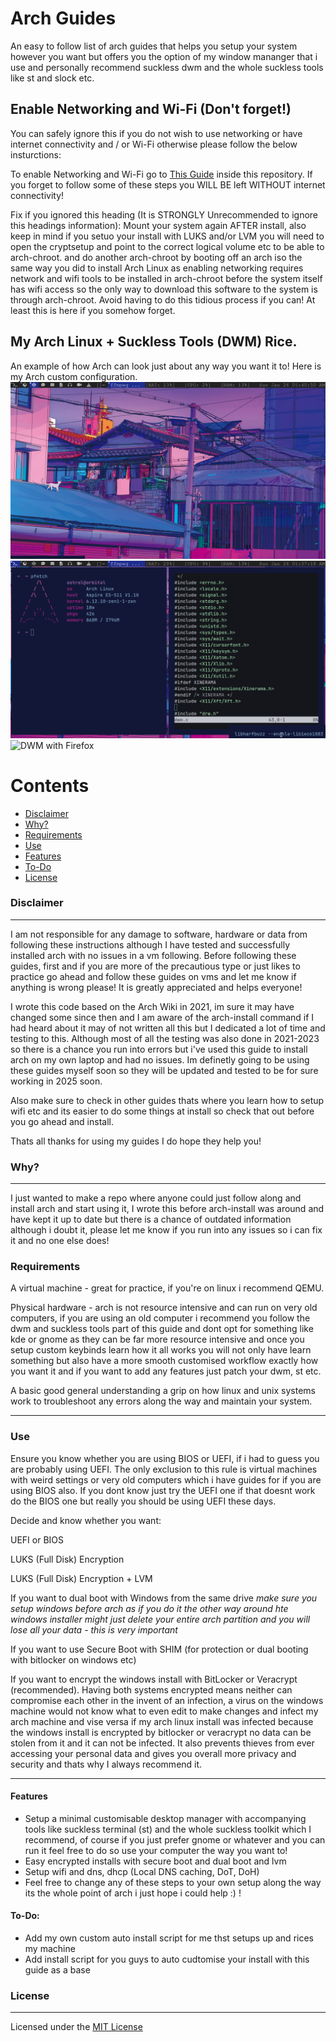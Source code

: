 # Arch Guides

An easy to follow list of arch guides that helps you setup your system however you want but offers you the option of my window mananger that i use and personally recommend suckless dwm and the whole suckless tools like st and slock etc.

## Enable Networking and Wi-Fi (Don't forget!)

You can safely ignore this if you do not wish to use networking or have internet connectivity and / or Wi-Fi otherwise please follow the below insturctions:

To enable Networking and Wi-Fi go to [This Guide](https://github.com/tilas01/arch-guides-all/blob/main/Other%20Guides/Setup%20Wi-Fi%20with%20iwd%20and%20NetworkManager%20and%20systemd-resolved%20on%20Arch%20after%20Install.md) inside this repository. If you forget to follow some of these steps you WILL BE left WITHOUT internet connectivity!

Fix if you ignored this heading (It is STRONGLY Unrecommended to ignore this headings information): Mount your system again AFTER install, also keep in mind if you setuo your install with LUKS and/or LVM you will need to open the cryptsetup and point to the correct logical volume etc to be able to arch-chroot. and do another arch-chroot by booting off an arch iso the same way you did to install Arch Linux as enabling networking requires network and wifi tools to be installed in arch-chroot before the system itself has wifi access so the only way to download this software to the system is through arch-chroot. Avoid having to do this tidious process if you can! At least this is here if you somehow forget.

## My Arch Linux + Suckless Tools (DWM) Rice.
An example of how Arch can look just about any way you want it to!
Here is my Arch custom configuration.
![DWM Desktop](img/dwm1.png "DWM Desktop")
![DWM with Neovim](img/dwm2.png "DWM with Neovim")
![DWM with Firefox](img/dwm3.pmg "DWM with Firefox")

Contents
========

 * [Disclaimer](#disclaimer)
 * [Why?](#why)
 * [Requirements](#requirements)
 * [Use](#use)
 * [Features](#features)
 * [To-Do](#todo)
 * [License](#license)

### Disclaimer

---

I am not responsible for any damage to software, hardware or data from following these instructions although I have tested and successfully installed arch with no issues in a vm following. Before following these guides, first and if you are more of the precautious type or just likes to practice go ahead and follow these guides on vms and let me know if anything is wrong please! It is greatly appreciated and helps everyone!



I wrote this code based on the Arch Wiki in 2021, im sure it may have changed some since then and I am aware of the arch-install command if I had heard about it may of not written all this but I dedicated a lot of time and testing to this. Although most of all the testing was also done in 2021-2023 so there is a chance you run into errors but i've used this guide to install arch on my own laptop and had no issues. Im definetly going to be using these guides myself soon so they will be updated and tested to be for sure working in 2025 soon.



Also make sure to check in other guides thats where you learn how to setup wifi etc and its easier to do some things at install so check that out before you go ahead and install.



Thats all thanks for using my guides I do hope they help you!

### Why?

---

I just wanted to make a repo where anyone could just follow along and install arch and start using it, I wrote this before arch-install was around and have kept it up to date but there is a chance of outdated information although i doubt it, please let me know if you run into any issues so i can fix it and no one else does!

### Requirements

A virtual machine - great for practice, if you're on linux i recommend QEMU.

Physical hardware - arch is not resource intensive and can run on very old computers, if you are using an old computer i recommend you follow the dwm and suckless tools part of this guide and dont opt for something like kde or gnome as they can be far more resource intensive and once you setup custom keybinds learn how it all works you will not only have learn something but also have a more smooth customised workflow exactly how you want it and if you want to add any features just patch your dwm, st etc.

A basic good general understanding a grip on how linux and unix systems work to troubleshoot any errors along the way and maintain your system.

---

### Use

Ensure you know whether you are using BIOS or UEFI, if i had to guess you are probably using UEFI. The only exclusion to this rule is virtual machines with weird settings or very old computers which i have guides for if you are using BIOS also. If you dont know just try the UEFI one if that doesnt work do the BIOS one but really you should be using UEFI these days.

Decide and know whether you want:

UEFI or BIOS

LUKS (Full Disk) Encryption

LUKS (Full Disk) Encryption + LVM

If you want to dual boot with Windows from the same drive *make sure you setup windows before arch as if you do it the other way around hte windows installer might just delete your entire arch partition and you will lose all your data - this is very important*

If you want to use Secure Boot with SHIM (for protection or dual booting with bitlocker on windows etc)

If you want to encrypt the windows install with BitLocker or Veracrypt (recommended). Having both systems encrypted means neither can compromise each other in the invent of an infection, a virus on the windows machine would not know what to even edit to make changes and infect my arch machine and vise versa if my arch linux install was infected because the windows install is encrypted by bitlocker or veracrypt no data can be stolen from it and it can not be infected. It also prevents thieves from ever accessing your personal data and gives you overall more privacy and security and thats why I always recommend it.

---

#### Features

- Setup a minimal customisable desktop manager with accompanying tools like suckless terminal (st) and the whole suckless toolkit which I recommend, of course if you just prefer gnome or whatever and you can run it feel free to do so use your computer the way you want to!
- Easy encrypted installs with secure boot and dual boot and lvm
- Setup wifi and dns, dhcp (Local DNS caching, DoT, DoH)
- Feel free to change any of these steps to your own setup along the way its the whole point of arch i just hope i could help :) !

#### To-Do:
- Add my own custom auto install script for me thst setups up and rices my machine
- Add install script for you guys to auto cudtomise your install with this guide as a base


### License

---

Licensed under the [MIT License](LICENSE)
